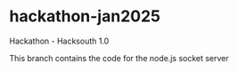 # hackathon-jan2025
Hackathon - Hacksouth 1.0

This branch contains the code for the node.js socket server
